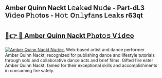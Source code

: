 ## Amber Quinn Nackt L𝚎a𝚔ed N𝚞𝚍e - Part-dL3 Vi𝚍𝚎o P𝚑𝚘tos - H𝚘𝚝 O𝚗𝚕yf𝚊ns L𝚎a𝚔s r63qt

# <h2><a href="http://kfbde38.oniu.top/?m=Amber+Quinn+Nackt">🔗👉 🔴 Amber Quinn Nackt P𝚑ot𝚘𝚜 V𝚒d𝚎o</a></h2>

[![Amber Quinn Nackt Nu𝚍e𝚜](https://i.imgur.com/0qMVB7G.gif)](http://kfbde38.oniu.top/?m=Amber+Quinn+Nackt)
Web-based artist and dance performer Amber Quinn Nackt, recognized for publishing dance and lifestyle tutorials through solo and collaborative dance acts and brief films. Gifted fire eater Amber Quinn Nackt, famed for their exceptional skills and accomplishments in consuming fire safely.  
